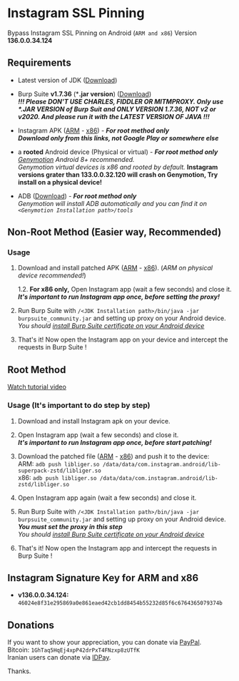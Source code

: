 # Instagram SSL Pinning
Bypass Instagram SSL Pinning on Android (`ARM and x86`) Version **136.0.0.34.124** 

## Requirements

* Latest version of JDK ([Download](https://www.oracle.com/technetwork/java/javase/downloads/jdk11-downloads-5066655.html))

* Burp Suite **v1.7.36** (***.jar version**) ([Download](https://portswigger.net/burp/releases/download?product=community&version=1.7.36&type=Jar))   
  ***!!! Please DON'T USE CHARLES, FIDDLER OR MITMPROXY. Only use \*.JAR VERSION of Burp Suit and ONLY VERSION 1.7.36, NOT v2 or v2020. And please run it with the LATEST VERSION OF JAVA !!!***  
  
* Instagram APK ([ARM](https://www.apkmirror.com/apk/instagram/instagram-instagram/instagram-instagram-136-0-0-34-124-release/instagram-136-0-0-34-124-9-android-apk-download/) - [x86](https://www.apkmirror.com/apk/instagram/instagram-instagram/instagram-instagram-136-0-0-34-124-release/instagram-136-0-0-34-124-6-android-apk-download/)) - ***For root method only***  
  ***Download only from this links, not Google Play or somewhere else***  
  
* a **rooted** Android device (Physical or virtual) - ***For root method only***  
   *[Genymotion](https://www.genymotion.com/) Android 8+ recommended.*  
   *Genymotion virtual devices is x86 and rooted by default.*
   **Instagram versions grater than 133.0.0.32.120 will crash on Genymotion, Try install on a physical device!**
   
* ADB ([Download](https://developer.android.com/studio/releases/platform-tools.html)) - ***For root method only***  
    *Genymotion will install ADB automatically and you can find it on `<Genymotion Installation path>/tools`*
  
## Non-Root Method (Easier way, Recommended)

### Usage

1. Download and install patched APK ([ARM](https://github.com/itsMoji/Instagram_SSL_Pinning/tree/master/non-root/arm) - [x86](https://github.com/itsMoji/Instagram_SSL_Pinning/tree/master/non-root/x86)). (*ARM on physical device recommended!*)

    1.2. **For x86 only,** Open Instagram app (wait a few seconds) and close it.  
           ***It's important to run Instagram app once, before setting the proxy!***  

2. Run Burp Suite with `/<JDK Installation path>/bin/java -jar burpsuite_community.jar` and setting up proxy on your Android device.  
    *You should [install Burp Suite certificate on your Android device](https://distributedcompute.com/2017/12/12/tech-note-installing-burp-certificate-on-android/)* 

3. That's it! Now open the Instagram app on your device and intercept the requests in Burp Suite !  

## Root Method

[Watch tutorial video](https://youtu.be/gmYzlpy2Ii4) 

### Usage (**It's important to do step by step**) 

1. Download and install Instagram apk on your device.  

2. Open Instagram app (wait a few seconds) and close it.  
  ***It's important to run Instagram app once, before start patching!***  
  
3. Download the patched file ([ARM](https://github.com/itsMoji/Instagram_SSL_Pinning/tree/master/arm) - [x86](https://github.com/itsMoji/Instagram_SSL_Pinning/tree/master/x86)) and push it to the device:  
  ARM: `adb push libliger.so /data/data/com.instagram.android/lib-superpack-zstd/libliger.so`  
  x86: `adb push libliger.so /data/data/com.instagram.android/lib-zstd/libliger.so`  
  
4. Open Instagram app again (wait a few seconds) and close it.  
  
5. Run Burp Suite with `/<JDK Installation path>/bin/java -jar burpsuite_community.jar` and setting up proxy on your Android device.  
    ***You must set the proxy in this step***  
    *You should [install Burp Suite certificate on your Android device](https://distributedcompute.com/2017/12/12/tech-note-installing-burp-certificate-on-android/)* 
    
6. That's it! Now open the Instagram app and intercept the requests in Burp Suite !

## Instagram Signature Key for ARM and x86

* **v136.0.0.34.124:** `46024e8f31e295869a0e861eaed42cb1dd8454b55232d85f6c6764365079374b`  

## Donations

If you want to show your appreciation, you can donate via [PayPal](https://www.paypal.com/cgi-bin/webscr?cmd=_donations&business=its13moji%40gmail%2ecom&lc=US&item_name=Instagram_SSL_Pinning_Donation).  
Bitcoin: `1GhTaq5HqEj4xpP42drPxT4FNzxp8zUTfK`  
Iranian users can donate via [IDPay](https://idpay.ir/itsmoji).  
  
Thanks.
